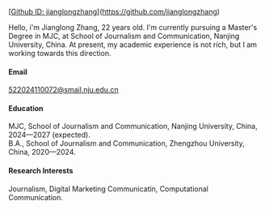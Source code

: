 

[[Github ID: jianglongzhang](https://github.com/jianglongzhang/jianglongzhang.github.io)](https://github.com/jianglongzhang)

Hello, i'm Jianglong Zhang, 22 years old. I'm currently pursuing a Master's Degree in MJC, at School of Journalism and Communication, Nanjing University, China. At present, my academic experience is not rich, but I am working towards this direction.

#### Email
522024110072@smail.nju.edu.cn

#### Education
MJC, School of Journalism and Communication, Nanjing University, China, 2024—2027 (expected).\
B.A., School of Journalism and Communication, Zhengzhou University, China, 2020—2024.

#### Research Interests
Journalism, Digital Marketing Communicatin, Computational Communication.

